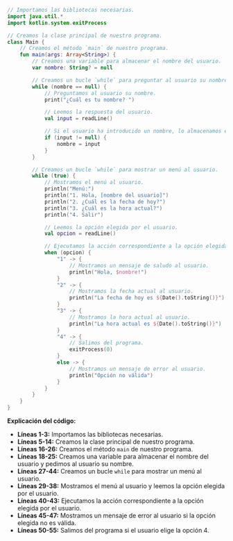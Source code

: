 ```kotlin
// Importamos las bibliotecas necesarias.
import java.util.*
import kotlin.system.exitProcess

// Creamos la clase principal de nuestro programa.
class Main {
    // Creamos el método `main` de nuestro programa.
    fun main(args: Array<String>) {
        // Creamos una variable para almacenar el nombre del usuario.
        var nombre: String? = null

        // Creamos un bucle `while` para preguntar al usuario su nombre.
        while (nombre == null) {
            // Preguntamos al usuario su nombre.
            print("¿Cuál es tu nombre? ")

            // Leemos la respuesta del usuario.
            val input = readLine()

            // Si el usuario ha introducido un nombre, lo almacenamos en la variable `nombre`.
            if (input != null) {
                nombre = input
            }
        }

        // Creamos un bucle `while` para mostrar un menú al usuario.
        while (true) {
            // Mostramos el menú al usuario.
            println("Menú:")
            println("1. Hola, [nombre del usuario]")
            println("2. ¿Cuál es la fecha de hoy?")
            println("3. ¿Cuál es la hora actual?")
            println("4. Salir")

            // Leemos la opción elegida por el usuario.
            val opcion = readLine()

            // Ejecutamos la acción correspondiente a la opción elegida por el usuario.
            when (opcion) {
                "1" -> {
                    // Mostramos un mensaje de saludo al usuario.
                    println("Hola, $nombre!")
                }
                "2" -> {
                    // Mostramos la fecha actual al usuario.
                    println("La fecha de hoy es ${Date().toString()}")
                }
                "3" -> {
                    // Mostramos la hora actual al usuario.
                    println("La hora actual es ${Date().toString()}")
                }
                "4" -> {
                    // Salimos del programa.
                    exitProcess(0)
                }
                else -> {
                    // Mostramos un mensaje de error al usuario.
                    println("Opción no válida")
                }
            }
        }
    }
}
```

**Explicación del código:**

* **Líneas 1-3:** Importamos las bibliotecas necesarias.
* **Líneas 5-14:** Creamos la clase principal de nuestro programa.
* **Líneas 16-26:** Creamos el método `main` de nuestro programa.
* **Líneas 18-25:** Creamos una variable para almacenar el nombre del usuario y pedimos al usuario su nombre.
* **Líneas 27-44:** Creamos un bucle `while` para mostrar un menú al usuario.
* **Líneas 29-38:** Mostramos el menú al usuario y leemos la opción elegida por el usuario.
* **Líneas 40-43:** Ejecutamos la acción correspondiente a la opción elegida por el usuario.
* **Líneas 45-47:** Mostramos un mensaje de error al usuario si la opción elegida no es válida.
* **Líneas 50-55:** Salimos del programa si el usuario elige la opción 4.